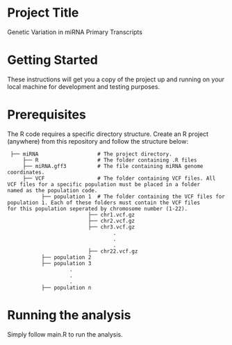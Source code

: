 # Project Title
Genetic Variation in miRNA Primary Transcripts

# Getting Started
These instructions will get you a copy of the project up and running on your local machine for development and testing purposes.

# Prerequisites
The R code requires a specific directory structure. Create an R project (anywhere) from this repository and follow the structure below:

     ├── miRNA                   # The project directory.
         ├── R                   # The folder containing .R files
         ├── miRNA.gff3          # The file containing miRNA genome coordinates.
         ├── VCF                 # The folder containing VCF files. All VCF files for a specific population must be placed in a folder                                        named as the population code.                          
               ├── population 1  # The folder containing the VCF files for population 1. Each of these folders must contain the VCF files                                    for this population seperated by chromosome number (1-22).
                              ├── chr1.vcf.gz
                              ├── chr2.vcf.gz
                              ├── chr3.vcf.gz
                                      .
                                      .
                                      .
                              ├── chr22.vcf.gz
               ├── population 2
               ├── population 3
                        .
                        .
                        .
               ├── population n


# Running the analysis
Simply follow main.R to run the analysis.
